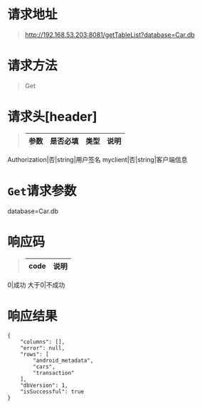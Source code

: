 

# 请求地址
> http://192.168.53.203:8081/getTableList?database=Car.db

# 请求方法
> Get

# 请求头[header]
> 参数|是否必填|类型|说明
> :---:|:---:|:---:|:---:
Authorization|否|string|用户签名
myclient|否|string|客户端信息

# `Get`请求参数
database=Car.db

# 响应码
> code|说明
> :---:|:---:
0|成功
大于0|不成功

# 响应结果
```
{
    "columns": [],
    "error": null,
    "rows": [
        "android_metadata",
        "cars",
        "transaction"
    ],
    "dbVersion": 1,
    "isSuccessful": true
}
```